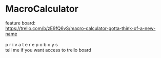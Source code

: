 # MacroCalculator
feature board:
<br>https://trello.com/b/zE9fQ6vS/macro-calculator-gotta-think-of-a-new-name
<br>
<br> p r i v a t e r e p o b o y s
<br> tell me if you want access to trello board
